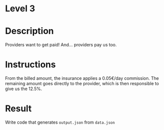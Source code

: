 Level 3
=

# Description

Providers want to get paid! And... providers pay us too.

# Instructions

From the billed amount, the insurance applies a 0.05€/day commission.
The remaining amount goes directly to the provider, which is then responsible to give us the 12.5%.

# Result

Write code that generates `output.json` from `data.json`
